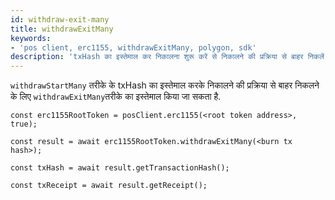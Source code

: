 ```yaml
---
id: withdraw-exit-many
title: withdrawExitMany
keywords:
- 'pos client, erc1155, withdrawExitMany, polygon, sdk'
description: 'txHash का इस्तेमाल कर निकालना शुरू करें से निकालने की प्रक्रिया से बाहर निकलें.'
---
```


`withdrawStartMany` तरीके के txHash का इस्तेमाल करके निकालने की प्रक्रिया से बाहर निकलने के लिए `withdrawExitMany`तरीके का इस्तेमाल किया जा सकता है.

```
const erc1155RootToken = posClient.erc1155(<root token address>, true);

const result = await erc1155RootToken.withdrawExitMany(<burn tx hash>);

const txHash = await result.getTransactionHash();

const txReceipt = await result.getReceipt();

```
